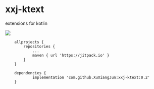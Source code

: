 # xxj-ktext
extensions for kotlin

[![](https://jitpack.io/v/XuXiangJun/xxj-ktext.svg)](https://jitpack.io/#XuXiangJun/xxj-ktext)

```
    allprojects {
        repositories {
            ...
            maven { url 'https://jitpack.io' }
        }
    }
```
```
    dependencies {
            implementation 'com.github.XuXiangJun:xxj-ktext:0.2'
    }
```
